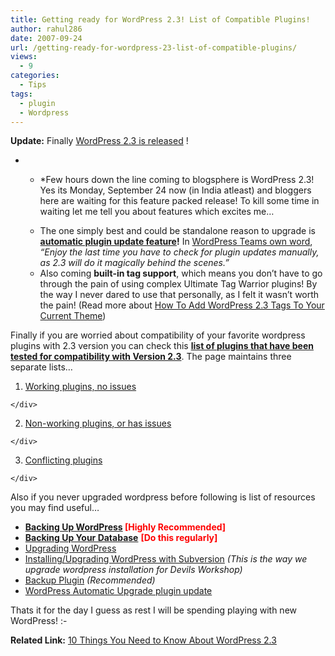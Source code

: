 ```yaml
---
title: Getting ready for WordPress 2.3! List of Compatible Plugins!
author: rahul286
date: 2007-09-24
url: /getting-ready-for-wordpress-23-list-of-compatible-plugins/
views:
  - 9
categories:
  - Tips
tags:
  - plugin
  - Wordpress
---
```

**Update:** Finally <a href="http://wordpress.org/development/2007/09/wordpress-23/" onclick="_gaq.push(['_trackEvent', 'outbound-article', 'http://wordpress.org/development/2007/09/wordpress-23/', 'WordPress 2.3 is released']);" >WordPress 2.3 is released</a> !

* * *Few hours down the line coming to blogsphere is WordPress 2.3! Yes its Monday, September 24 now (in India atleast) and bloggers here are waiting for this feature packed release! To kill some time in waiting let me tell you about features which excites me&#8230;</p> 

  * <div>
      The one simply best and could be standalone reason to upgrade is <strong><a href="http://wordpress.org/development/2007/09/preparing-for-23/" onclick="_gaq.push(['_trackEvent', 'outbound-article', 'http://wordpress.org/development/2007/09/preparing-for-23/', 'automatic plugin update feature']);" >automatic plugin update feature</a>!</strong> In <a href="http://wordpress.org/development/2007/09/preparing-for-23/" onclick="_gaq.push(['_trackEvent', 'outbound-article', 'http://wordpress.org/development/2007/09/preparing-for-23/', 'WordPress Teams own word']);" >WordPress Teams own word</a>, <em>&#8220;Enjoy the last time you have to check for plugin updates manually, as 2.3 will do it magically behind the scenes.&#8221;</em>
    </div>

  * <div>
      Also coming <strong>built-in tag support</strong>, which means you don&#8217;t have to go through the pain of using complex Ultimate Tag Warrior plugins! By the way I never dared to use that personally, as I felt it wasn&#8217;t worth the pain! (Read more about <a href="http://richgilchrest.com/how-to-add-wordpress-23-tags-to-your-current-theme/" onclick="_gaq.push(['_trackEvent', 'outbound-article', 'http://richgilchrest.com/how-to-add-wordpress-23-tags-to-your-current-theme/', 'How To Add WordPress 2.3 Tags To Your Current Theme']);" title="Permanent Link: How To Add WordPress 2.3 Tags To Your Current Theme" rel="bookmark">How To Add WordPress 2.3 Tags To Your Current Theme</a>)
    </div>

Finally if you are worried about compatibility of your favorite wordpress plugins with 2.3 version you can check this <a href="http://codex.wordpress.org/Plugins/Plugin_Compatibility/2.3" onclick="_gaq.push(['_trackEvent', 'outbound-article', 'http://codex.wordpress.org/Plugins/Plugin_Compatibility/2.3', 'list of plugins that have been tested for compatibility with Version 2.3']);" ><strong>list of plugins that have been tested for compatibility with Version 2.3</strong></a>. The page maintains three separate lists&#8230;

  1. <div style="margin-right: 0px">
      <a href="#Working_plugins.2C_no_issues">Working plugins, no issues</a>
    </div>

  2. <div style="margin-right: 0px">
      <a href="#Non-working_plugins.2C_or_has_issues">Non-working plugins, or has issues</a>
    </div>

  3. <div style="margin-right: 0px">
      <a href="#Conflicting_plugins">Conflicting plugins</a>
    </div>

Also if you never upgraded wordpress before following is list of resources you may find useful&#8230;

  * <div style="margin-right: 0px">
      <strong><a href="http://codex.wordpress.org/WordPress_Backups" onclick="_gaq.push(['_trackEvent', 'outbound-article', 'http://codex.wordpress.org/WordPress_Backups', 'Backing Up WordPress']);" >Backing Up WordPress</a> <span style="color: red">[Highly Recommended]</span></strong>
    </div>

  * <div style="margin-right: 0px">
      <a href="http://codex.wordpress.org/Backing_Up_Your_Database" onclick="_gaq.push(['_trackEvent', 'outbound-article', 'http://codex.wordpress.org/Backing_Up_Your_Database', 'Backing Up Your Database']);" ><strong>Backing Up Your Database</strong></a> <strong><span style="color: red">[Do this regularly]</span></strong>
    </div>

  * <div style="margin-right: 0px">
      <a href="http://codex.wordpress.org/Upgrading_WordPress" onclick="_gaq.push(['_trackEvent', 'outbound-article', 'http://codex.wordpress.org/Upgrading_WordPress', 'Upgrading WordPress']);" >Upgrading WordPress</a>
    </div>

  * <div style="margin-right: 0px">
      <a href="http://codex.wordpress.org/Installing/Updating_WordPress_with_Subversion" onclick="_gaq.push(['_trackEvent', 'outbound-article', 'http://codex.wordpress.org/Installing/Updating_WordPress_with_Subversion', 'Installing/Upgrading WordPress with Subversion']);" >Installing/Upgrading WordPress with Subversion</a> <em>(This is the way we upgrade wordpress installation for Devils Workshop)</em>
    </div>

  * <div style="margin-right: 0px">
      <a href="http://wordpress.designpraxis.at/plugins/backupwordpress/" onclick="_gaq.push(['_trackEvent', 'outbound-article', 'http://wordpress.designpraxis.at/plugins/backupwordpress/', 'Backup Plugin']);" >Backup Plugin</a> <em>(Recommended)</em>
    </div>

  * <div style="margin-right: 0px">
      <a href="http://techie-buzz.com/wordpress-plugins/wordpress-automatic-upgrade-plugin.html" onclick="_gaq.push(['_trackEvent', 'outbound-article', 'http://techie-buzz.com/wordpress-plugins/wordpress-automatic-upgrade-plugin.html', 'WordPress Automatic Upgrade plugin update']);" >WordPress Automatic Upgrade plugin update</a>
    </div>

Thats it for the day I guess as rest I will be spending playing with new WordPress! <img src="http://devilsworkshop.org/wp-includes/images/smilies/simple-smile.png" alt=":-)" class="wp-smiley" style="height: 1em; max-height: 1em;" />

**Related Link:** <a href="http://technosailor.com/10-things-you-need-to-know-about-wordpress-23/" onclick="_gaq.push(['_trackEvent', 'outbound-article', 'http://technosailor.com/10-things-you-need-to-know-about-wordpress-23/', '10 Things You Need to Know About WordPress 2.3']);" >10 Things You Need to Know About WordPress 2.3</a>
